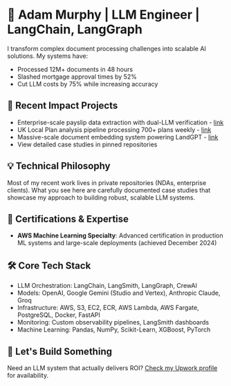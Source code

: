 # 🤖 Adam Murphy | LLM Engineer | LangChain, LangGraph

I transform complex document processing challenges into scalable AI solutions. My systems have:
- Processed 12M+ documents in 48 hours
- Slashed mortgage approval times by 52%
- Cut LLM costs by 75% while increasing accuracy

## 🚀 Recent Impact Projects
- Enterprise-scale payslip data extraction with dual-LLM verification - [link](https://github.com/codeananda/enterprise_payslip_data_extractor)
- UK Local Plan analysis pipeline processing 700+ plans weekly - [link](https://github.com/codeananda/local_plan_policy_summariser)
- Massive-scale document embedding system powering LandGPT - [link](https://github.com/codeananda/planning_doc_text_extract_embed)
- View detailed case studies in pinned repositories

## 💡 Technical Philosophy
Most of my recent work lives in private repositories (NDAs, enterprise clients). What you see here are carefully documented case studies that showcase my approach to building robust, scalable LLM systems.

## 🎯 Certifications & Expertise
- **AWS Machine Learning Specialty**: Advanced certification in production ML systems and large-scale deployments (achieved December 2024)

## 🛠 Core Tech Stack
- LLM Orchestration: LangChain, LangSmith, LangGraph, CrewAI
- Models: OpenAI, Google Gemini (Studio and Vertex), Anthropic Claude, Groq
- Infrastructure:  AWS, S3, EC2, ECR, AWS Lambda, AWS Fargate, PostgreSQL, Docker, FastAPI
- Monitoring: Custom observability pipelines, LangSmith dashboards
- Machine Learning:  Pandas, NumPy, Scikit-Learn, XGBoost, PyTorch

## 🤝 Let's Build Something
Need an LLM system that actually delivers ROI? [Check my Upwork profile](https://www.upwork.com/freelancers/~01153ca9fd0099730e) for availability.


<!--
**codeananda/codeananda** is a ✨ _special_ ✨ repository because its `README.md` (this file) appears on your GitHub profile.

Here are some ideas to get you started:

- 🔭 I’m currently working on ...
- 🌱 I’m currently learning ...
- 👯 I’m looking to collaborate on ...
- 🤔 I’m looking for help with ...
- 💬 Ask me about ...
- 📫 How to reach me: ...
- 😄 Pronouns: ...
- ⚡ Fun fact: ...
-->
